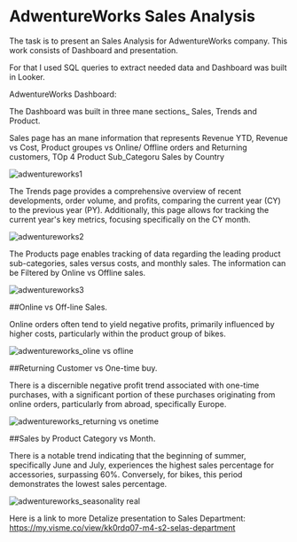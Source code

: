 # AdwentureWorks Sales Analysis

The task is to present an Sales Analysis for AdwentureWorks company. This work consists of Dashboard and presentation.

For that I used SQL queries to extract needed data and Dashboard was built in Looker.

AdwentureWorks Dashboard:

The Dashboard was built in three mane sections_ Sales, Trends and Product.

Sales page has an mane information that represents  Revenue YTD, Revenue vs Cost, Product groupes vs Online/ Offline orders and Returning customers, TOp 4 Product Sub_Categoru Sales by Country

![adwentureworks1](https://github.com/DaneB90/Data-Projects/assets/104319818/46ed85d9-472b-46b7-9d2c-1849d1481e4a)

The Trends page provides a comprehensive overview of recent developments, order volume, and profits, comparing the current year (CY) to the previous year (PY). Additionally, this page allows for tracking the current year's key metrics, focusing specifically on the CY month.

![adwentureworks2](https://github.com/DaneB90/Data-Projects/assets/104319818/71503aeb-53eb-4454-bf4a-e28de520079a)

The Products page enables tracking of data regarding the leading product sub-categories, sales versus costs, and monthly sales. The information can be Filtered by Online vs Offline sales.

![adwentureworks3](https://github.com/DaneB90/Data-Projects/assets/104319818/a4b45d10-62d6-46d1-b0d5-3b41e44cbe7a)


##Online vs Off-line Sales.

Online orders often tend to yield negative profits, primarily influenced by higher costs, particularly within the product group of bikes.

![adwentureworks_oline vs ofline](https://github.com/DaneB90/Data-Projects/assets/104319818/d85ee49b-8b6e-449b-89a7-6c14c9b09150)

##Returning Customer vs One-time buy.

There is a discernible negative profit trend associated with one-time purchases, with a significant portion of these purchases originating from online orders, particularly from abroad, specifically Europe.

![adwentureworks_returning vs onetime](https://github.com/DaneB90/Data-Projects/assets/104319818/4f85fbaf-a6dc-4d10-be92-39f22ade65d8)


##Sales by Product Category vs Month.

There is a notable trend indicating that the beginning of summer, specifically June and July, experiences the highest sales percentage for accessories, surpassing 60%. Conversely, for bikes, this period demonstrates the lowest sales percentage.


![adwentureworks_seasonality real](https://github.com/DaneB90/Data-Projects/assets/104319818/a435d1fa-0d7d-407f-bb70-92f131d99de5)


Here is a link to more Detalize presentation to Sales Department:
https://my.visme.co/view/kk0rdq07-m4-s2-selas-department
